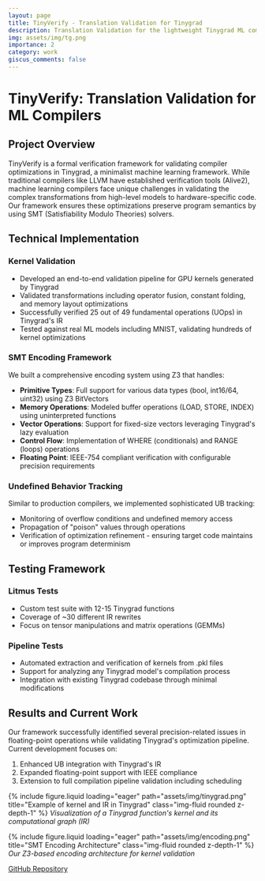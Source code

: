 ```yaml
---
layout: page
title: TinyVerify - Translation Validation for Tinygrad
description: Translation Validation for the lightweight Tinygrad ML compiler
img: assets/img/tg.png
importance: 2
category: work
giscus_comments: false
---
```


# TinyVerify: Translation Validation for ML Compilers

## Project Overview
TinyVerify is a formal verification framework for validating compiler optimizations in Tinygrad, a minimalist machine learning framework. While traditional compilers like LLVM have established verification tools (Alive2), machine learning compilers face unique challenges in validating the complex transformations from high-level models to hardware-specific code. Our framework ensures these optimizations preserve program semantics by using SMT (Satisfiability Modulo Theories) solvers.

## Technical Implementation

### Kernel Validation
- Developed an end-to-end validation pipeline for GPU kernels generated by Tinygrad
- Validated transformations including operator fusion, constant folding, and memory layout optimizations
- Successfully verified 25 out of 49 fundamental operations (UOps) in Tinygrad's IR
- Tested against real ML models including MNIST, validating hundreds of kernel optimizations

### SMT Encoding Framework
We built a comprehensive encoding system using Z3 that handles:
- **Primitive Types**: Full support for various data types (bool, int16/64, uint32) using Z3 BitVectors
- **Memory Operations**: Modeled buffer operations (LOAD, STORE, INDEX) using uninterpreted functions
- **Vector Operations**: Support for fixed-size vectors leveraging Tinygrad's lazy evaluation
- **Control Flow**: Implementation of WHERE (conditionals) and RANGE (loops) operations
- **Floating Point**: IEEE-754 compliant verification with configurable precision requirements

### Undefined Behavior Tracking
Similar to production compilers, we implemented sophisticated UB tracking:
- Monitoring of overflow conditions and undefined memory access
- Propagation of "poison" values through operations
- Verification of optimization refinement - ensuring target code maintains or improves program determinism

## Testing Framework

### Litmus Tests
- Custom test suite with 12-15 Tinygrad functions
- Coverage of ~30 different IR rewrites
- Focus on tensor manipulations and matrix operations (GEMMs)

### Pipeline Tests
- Automated extraction and verification of kernels from .pkl files
- Support for analyzing any Tinygrad model's compilation process
- Integration with existing Tinygrad codebase through minimal modifications

## Results and Current Work
Our framework successfully identified several precision-related issues in floating-point operations while validating Tinygrad's optimization pipeline. Current development focuses on:
1. Enhanced UB integration with Tinygrad's IR
2. Expanded floating-point support with IEEE compliance
3. Extension to full compilation pipeline validation including scheduling

{% include figure.liquid loading="eager" path="assets/img/tinygrad.png" title="Example of kernel and IR in Tinygrad" class="img-fluid rounded z-depth-1" %}
*Visualization of a Tinygrad function's kernel and its computational graph (IR)*

{% include figure.liquid loading="eager" path="assets/img/encoding.png" title="SMT Encoding Architecture" class="img-fluid rounded z-depth-1" %}
*Our Z3-based encoding architecture for kernel validation*

[GitHub Repository](https://github.com/knightron0/tinyverify)